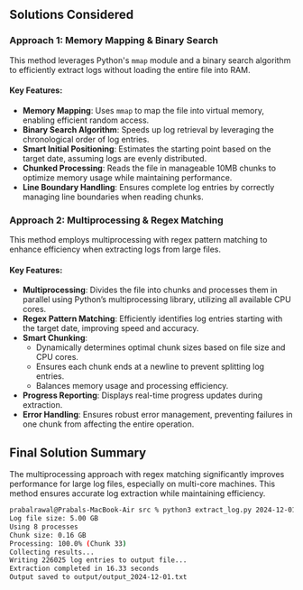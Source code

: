 ## Solutions Considered

### Approach 1: Memory Mapping & Binary Search

This method leverages Python's `mmap` module and a binary search algorithm to efficiently extract logs without loading the entire file into RAM.

#### Key Features:
- **Memory Mapping**: Uses `mmap` to map the file into virtual memory, enabling efficient random access.
- **Binary Search Algorithm**: Speeds up log retrieval by leveraging the chronological order of log entries.
- **Smart Initial Positioning**: Estimates the starting point based on the target date, assuming logs are evenly distributed.
- **Chunked Processing**: Reads the file in manageable 10MB chunks to optimize memory usage while maintaining performance.
- **Line Boundary Handling**: Ensures complete log entries by correctly managing line boundaries when reading chunks.

### Approach 2: Multiprocessing & Regex Matching

This method employs multiprocessing with regex pattern matching to enhance efficiency when extracting logs from large files.

#### Key Features:
- **Multiprocessing**: Divides the file into chunks and processes them in parallel using Python’s multiprocessing library, utilizing all available CPU cores.
- **Regex Pattern Matching**: Efficiently identifies log entries starting with the target date, improving speed and accuracy.
- **Smart Chunking**:
  - Dynamically determines optimal chunk sizes based on file size and CPU cores.
  - Ensures each chunk ends at a newline to prevent splitting log entries.
  - Balances memory usage and processing efficiency.
- **Progress Reporting**: Displays real-time progress updates during extraction.
- **Error Handling**: Ensures robust error management, preventing failures in one chunk from affecting the entire operation.

## Final Solution Summary

The multiprocessing approach with regex matching significantly improves performance for large log files, especially on multi-core machines. This method ensures accurate log extraction while maintaining efficiency.

```sh
prabalrawal@Prabals-MacBook-Air src % python3 extract_log.py 2024-12-01
Log file size: 5.00 GB
Using 8 processes
Chunk size: 0.16 GB
Processing: 100.0% (Chunk 33)
Collecting results...
Writing 226025 log entries to output file...
Extraction completed in 16.33 seconds
Output saved to output/output_2024-12-01.txt
```
